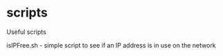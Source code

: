 # scripts

Useful scripts

isIPFree.sh - simple script to see if an IP address is in use on the network